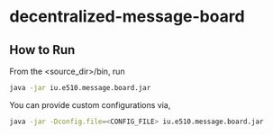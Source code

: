 # decentralized-message-board

## How to Run
From the <source_dir>/bin, run
```bash
java -jar iu.e510.message.board.jar
```

You can provide custom configurations via,
```bash
java -jar -Dconfig.file=<CONFIG_FILE> iu.e510.message.board.jar
```